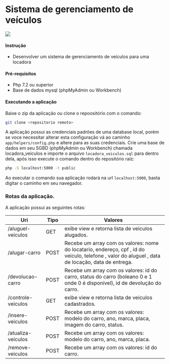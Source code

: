 # Sistema de gerenciamento de veículos

![](https://aws1.discourse-cdn.com/standard14/uploads/slimframework/original/1X/704c3a9a7ce53ea7d06952ff4a33cf945e68ac4e.png)

#### Instrução

  - Desenvolver um sistema de gerenciamento de veículos para uma locadora
 

#### Pré-requisitos
  - Php 7.2 ou superior
  - Base de dados mysql (phpMyAdmin ou Workbench)

#### Executando a aplicação
Baixe o zip da aplicação ou clone o repoositório com o comando:
```sh
git clone <repositorio remoto>
```
A aplicação possui as credenciais padrões de uma database local, porém se voce necessitar alterar esta configuração vá ao caminho `app/helpers/config.php` e altere para as suas credenciais. Crie uma base de dados em seu SGBD (phpMyAdmin ou Workbench) chamada locadora_veiculos e importe o arquivo `locadora_veiculos.sql` para dentro dela, após isso execute o comando dentro do repositório raiz:
```sh
php -S localhost:5000 -t public
```
Ao executar o comando sua aplicação rodará na url `localhost:5000`, basta digitar o caminho em seu navegador.

### Rotas da aplicação.
A aplicação possui as seguintes rotas:

| Uri | Tipo | Valores 
| ------ | ------ | ---------|
| /aluguel-veiculos | GET | exibe view e retorna lista de veiculos alugados. |
| /alugar-carro | POST | Recebe um array com os valores: nome do locatario, endereço, cpf , id do veiculo, telefone , valor do aluguel , data de locação, data de entrega. |
| /devolucao-carro | POST |Recebe um array com os valores: id do carro, status do carro (boleano 0 e 1 onde 0 é disponível), id de devolução do carro.
| /controle-veiculos | GET | exibe view e retorna lista de veiculos cadastrados.|
| /insere-veiculos | POST | Recebe um array com os valores: modelo do carro, ano, marca, placa, imagem do carro, status. |
| /atualiza-veiculos | POST | Recebe um array com os valores: modelo do carro, ano, marca, placa. |
| /remove-veiculos | POST | Recebe um array com os valores:  id do carro. |
